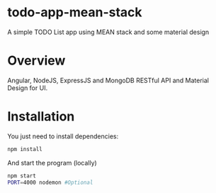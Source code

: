 # todo-app-mean-stack
A simple TODO List app using MEAN stack and some material design

# Overview

Angular, NodeJS, ExpressJS and MongoDB RESTful API and Material Design for UI.


# Installation

You just need to install dependencies:

```bash
npm install
```

And start the program (locally)

```bash
npm start
PORT=4000 nodemon #Optional
```
